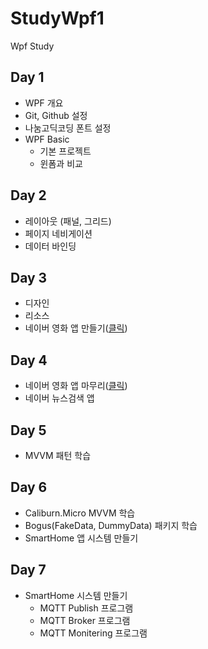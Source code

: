 # StudyWpf1
Wpf Study

## Day 1
- WPF 개요
- Git, Github 설정
- 나눔고딕코딩 폰트 설정
- WPF Basic
  - 기본 프로젝트
  - 윈폼과 비교

## Day 2
- 레이아웃 (패널, 그리드)
- 페이지 네비게이션
- 데이터 바인딩

## Day 3
- 디자인
- 리소스
- 네이버 영화 앱 만들기([클릭](https://github.com/Core33DC/StudyWpf1/tree/main/portfolio))

## Day 4
- 네이버 영화 앱 마무리([클릭](https://github.com/Core33DC/StudyWpf1/tree/main/portfolio))
- 네이버 뉴스검색 앱

## Day 5
- MVVM 패턴 학습

## Day 6
- Caliburn.Micro MVVM 학습
- Bogus(FakeData, DummyData) 패키지 학습
- SmartHome 앱 시스템 만들기 

## Day 7
- SmartHome 시스템 만들기
  - MQTT Publish 프로그램
  - MQTT Broker 프로그램
  - MQTT Monitering 프로그램
